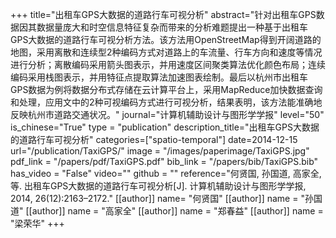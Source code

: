+++
title="出租车GPS大数据的道路行车可视分析"
abstract="针对出租车GPS数据因其数据量庞大和时空信息特征复杂而带来的分析难题提出一种基于出租车GPS大数据的道路行车可视分析方法。该方法用OpenStreetMap得到开阔道路的地图，采用离散和连续型2种编码方式对道路上的车流量、行车方向和速度等情况进行分析；离散编码采用箭头图表示，并用速度区间聚类算法优化颜色布局；连续编码采用栈图表示，并用特征点提取算法加速图表绘制。最后以杭州市出租车GPS数据为例将数据分布式存储在云计算平台上，采用MapReduce加快数据查询和处理，应用文中的2种可视编码方式进行可视分析，结果表明，该方法能准确地反映杭州市道路交通状况。"
journal="计算机辅助设计与图形学学报"
level="50"
is_chinese="True"
type = "publication"
description_title="出租车GPS大数据的道路行车可视分析"
categories=["spatio-temporal"]
date=2014-12-15
url="/publication/TaxiGPS/"
image = "/images/paperimage/TaxiGPS.jpg"
pdf_link = "/papers/pdf/TaxiGPS.pdf"
bib_link = "/papers/bib/TaxiGPS.bib"
has_video = "False"
video=""
github = ""
reference="何贤国, 孙国道, 高家全, 等. 出租车GPS大数据的道路行车可视分析[J]. 计算机辅助设计与图形学学报, 2014, 26(12):2163–2172."
[[author]]
name= "何贤国"
[[author]]
name = "孙国道"
[[author]]
name = "高家全"
[[author]]
name = "郑春益"
[[author]]
name = "梁荣华"
+++